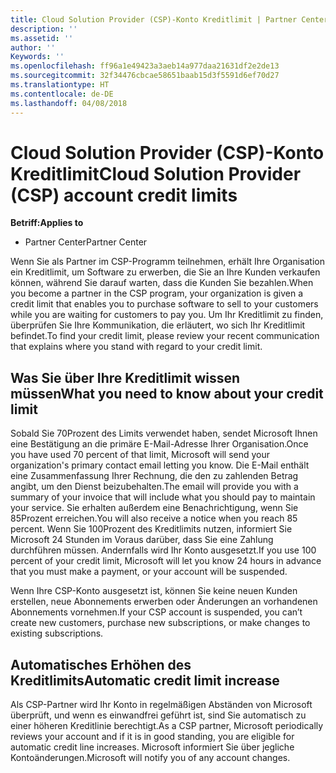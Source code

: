 ```yaml
---
title: Cloud Solution Provider (CSP)-Konto Kreditlimit | Partner Center
description: ''
ms.assetid: ''
author: ''
Keywords: ''
ms.openlocfilehash: ff96a1e49423a3aeb14a977daa21631df2e2de13
ms.sourcegitcommit: 32f34476cbcae58651baab15d3f5591d6ef70d27
ms.translationtype: HT
ms.contentlocale: de-DE
ms.lasthandoff: 04/08/2018
---
```

# <a name="cloud-solution-provider-csp-account-credit-limits"></a><span data-ttu-id="1c682-102">Cloud Solution Provider (CSP)-Konto Kreditlimit</span><span class="sxs-lookup"><span data-stu-id="1c682-102">Cloud Solution Provider (CSP) account credit limits</span></span>

**<span data-ttu-id="1c682-103">Betriff:</span><span class="sxs-lookup"><span data-stu-id="1c682-103">Applies to</span></span>**

- <span data-ttu-id="1c682-104">Partner Center</span><span class="sxs-lookup"><span data-stu-id="1c682-104">Partner Center</span></span>

<span data-ttu-id="1c682-105">Wenn Sie als Partner im CSP-Programm teilnehmen, erhält Ihre Organisation ein Kreditlimit, um Software zu erwerben, die Sie an Ihre Kunden verkaufen können, während Sie darauf warten, dass die Kunden Sie bezahlen.</span><span class="sxs-lookup"><span data-stu-id="1c682-105">When you become a partner in the CSP program, your organization is given a credit limit that enables you to purchase software to sell to your customers while you are waiting for customers to pay you.</span></span> <span data-ttu-id="1c682-106">Um Ihr Kreditlimit zu finden, überprüfen Sie Ihre Kommunikation, die erläutert, wo sich Ihr Kreditlimit befindet.</span><span class="sxs-lookup"><span data-stu-id="1c682-106">To find your credit limit, please review your recent communication that explains where you stand with regard to your credit limit.</span></span>  

## <a name="what-you-need-to-know-about-your-credit-limit"></a><span data-ttu-id="1c682-107">Was Sie über Ihre Kreditlimit wissen müssen</span><span class="sxs-lookup"><span data-stu-id="1c682-107">What you need to know about your credit limit</span></span>

<span data-ttu-id="1c682-108">Sobald Sie 70Prozent des Limits verwendet haben, sendet Microsoft Ihnen eine Bestätigung an die primäre E-Mail-Adresse Ihrer Organisation.</span><span class="sxs-lookup"><span data-stu-id="1c682-108">Once you have used 70 percent of that limit, Microsoft will send your organization's primary contact email letting you know.</span></span> <span data-ttu-id="1c682-109">Die E-Mail enthält eine Zusammenfassung Ihrer Rechnung, die den zu zahlenden Betrag angibt, um den Dienst beizubehalten.</span><span class="sxs-lookup"><span data-stu-id="1c682-109">The email will provide you with a summary of your invoice that will include what you should pay to maintain your service.</span></span> <span data-ttu-id="1c682-110">Sie erhalten außerdem eine Benachrichtigung, wenn Sie 85Prozent erreichen.</span><span class="sxs-lookup"><span data-stu-id="1c682-110">You will also receive a notice when you reach 85 percent.</span></span> <span data-ttu-id="1c682-111">Wenn Sie 100Prozent des Kreditlimits nutzen, informiert Sie Microsoft 24 Stunden im Voraus darüber, dass Sie eine Zahlung durchführen müssen. Andernfalls wird Ihr Konto ausgesetzt.</span><span class="sxs-lookup"><span data-stu-id="1c682-111">If you use 100 percent of your credit limit, Microsoft will let you know 24 hours in advance that you must make a payment, or your account will be suspended.</span></span> 

<span data-ttu-id="1c682-112">Wenn Ihre CSP-Konto ausgesetzt ist, können Sie keine neuen Kunden erstellen, neue Abonnements erwerben oder Änderungen an vorhandenen Abonnements vornehmen.</span><span class="sxs-lookup"><span data-stu-id="1c682-112">If your CSP account is suspended, you can’t create new customers, purchase new subscriptions, or make changes to existing subscriptions.</span></span>

## <a name="automatic-credit-limit-increase"></a><span data-ttu-id="1c682-113">Automatisches Erhöhen des Kreditlimits</span><span class="sxs-lookup"><span data-stu-id="1c682-113">Automatic credit limit increase</span></span>

<span data-ttu-id="1c682-114">Als CSP-Partner wird Ihr Konto in regelmäßigen Abständen von Microsoft überprüft, und wenn es einwandfrei geführt ist, sind Sie automatisch zu einer höheren Kreditlinie berechtigt.</span><span class="sxs-lookup"><span data-stu-id="1c682-114">As a CSP partner, Microsoft periodically reviews your account and if it is in good standing, you are eligible for automatic credit line increases.</span></span> <span data-ttu-id="1c682-115">Microsoft informiert Sie über jegliche Kontoänderungen.</span><span class="sxs-lookup"><span data-stu-id="1c682-115">Microsoft will notify you of any account changes.</span></span> 